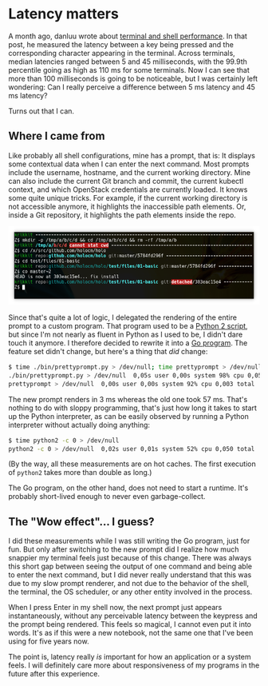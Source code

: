# Latency matters

A month ago, danluu wrote about [terminal and shell performance](https://danluu.com/term-latency/). In that post, he
measured the latency between a key being pressed and the corresponding character appearing in the terminal. Across
terminals, median latencies ranged between 5 and 45 milliseconds, with the 99.9th percentile going as high as 110 ms for
some terminals. Now I can see that more than 100 milliseconds is going to be noticeable, but I was certainly left
wondering: Can I really perceive a difference between 5 ms latency and 45 ms latency?

Turns out that I can.

## Where I came from

Like probably all shell configurations, mine has a prompt, that is: It displays some contextual data when I can enter
the next command. Most prompts include the username, hostname, and the current working directory. Mine can also include the
current Git branch and commit, the current kubectl context, and which OpenStack credentials are currently loaded. It
knows some quite unique tricks. For example, if the current working directory is not accessible anymore, it highlights
the inaccessible path elements. Or, inside a Git repository, it highlights the path elements inside the repo.

![prettyprompt screenshot](/thoughts/img/screenshot-prettyprompt.png)

Since that's quite a lot of logic, I delegated the rendering of the entire prompt to a custom program. That program used
to be a [Python 2
script](https://github.com/majewsky/devenv/blob/643a55f49b13401e6333fbb3a1413cd7dc59907f/bin/prettyprompt.py), but since
I'm not nearly as fluent in Python as I used to be, I didn't dare touch it anymore. I therefore decided to rewrite it
into a [Go program](https://github.com/majewsky/gofu). The feature set didn't change, but here's a thing that *did*
change:

```bash
$ time ./bin/prettyprompt.py > /dev/null; time prettyprompt > /dev/null
./bin/prettyprompt.py > /dev/null  0,05s user 0,00s system 98% cpu 0,057 total
prettyprompt > /dev/null  0,00s user 0,00s system 92% cpu 0,003 total
```

The new prompt renders in 3 ms whereas the old one took 57 ms. That's nothing to do with sloppy programming, that's just
how long it takes to start up the Python interpreter, as can be easily observed by running a Python interpreter without
actually doing anything:

```bash
$ time python2 -c 0 > /dev/null
python2 -c 0 > /dev/null  0,02s user 0,01s system 52% cpu 0,050 total
```

(By the way, all these measurements are on hot caches. The first execution of `python2` takes more than double as long.)

The Go program, on the other hand, does not need to start a runtime. It's probably short-lived enough to never even
garbage-collect.

## The "Wow effect"... I guess?

I did these measurements while I was still writing the Go program, just for fun. But only after switching to the new
prompt did I realize how much snappier my terminal feels just because of this change. There was always this short gap
between seeing the output of one command and being able to enter the next command, but I did never really understand
that this was due to my slow prompt renderer, and not due to the behavior of the shell, the terminal, the OS scheduler,
or any other entity involved in the process.

When I press Enter in my shell now, the next prompt just appears instantaneously, without any perceivable latency
between the keypress and the prompt being rendered. This feels so magical, I cannot even put it into words. It's as if
this were a new notebook, not the same one that I've been using for five years now.

The point is, latency really *is* important for how an application or a system feels. I will definitely care more about
responsiveness of my programs in the future after this experience.
